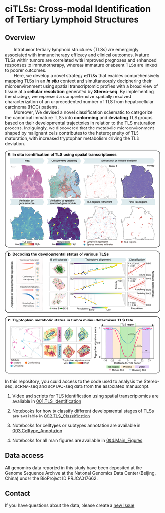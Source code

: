 # ciTLSs: Cross-modal Identification of Tertiary Lymphoid Structures

## Overview

&emsp;&emsp;Intratumor tertiary lymphoid structures (TLSs) are emergingly associated with immunotherapy efficacy and clinical outcomes. Mature TLSs within tumors are correlated with improved prognoses and enhanced responses to immunotherapy, whereas immature or absent TLSs are linked to poorer outcomes.<br/>
&emsp;&emsp;Here, we develop a novel strategy **`ciTLSs`** that enables comprehensively mapping TLSs in an ***in situ*** context and simultaneously deciphering their microenvironment using spatial transcriptomic profiles with a broad view of tissue at a **cellular resolution** generated by **Stereo-seq**. By implementing the strategy, we represent a comprehensive spatially resolved characterization of an unprecedented number of TLS from hepatocellular carcinoma (HCC) patients.<br/>
&emsp;&emsp;Moreover, We devised a novel classification schematic to categorize the canonical immature TLSs into **conforming** and **deviating** TLS groups based on their developmental trajectories in relation to the TLS maturation process. Intriguingly, we discovered that the metabolic microenvironment shaped by malignant cells contributes to the heterogeneity of TLS maturation, with increased tryptophan metabolism driving the TLS deviation. <br/>

<p align = "center"><img src="./docs/cover.png" width="600" /></p>

In this repository, you could access to the code used to analysis the Stereo-seq, scRNA-seq and scATAC-seq data from the associated manuscript.

1) Video and scripts for TLS identification using spatial transcriptomics are avaliable in [001.TLS_Identification](https://github.com/Tang-Lab-super/ciTLSs/tree/main/001.TLS_Identification)

2) Notebooks for how to classify different developmental stages of TLSs are avaliable in [002.TLS_Classification](https://github.com/Tang-Lab-super/ciTLSs/tree/main/002.TLS_Classification)

3) Notebooks for celltypes or subtypes annotation are available in [003.Celltype_Annotation](https://github.com/Tang-Lab-super/ciTLSs/tree/main/003.Celltype_Annotation)

4) Notebooks for all main figures are available in [004.Main_Figures](https://github.com/Tang-Lab-super/ciTLSs/tree/main/004.Main_Figures)


## Data access
All genomics data reported in this study have been deposited at the Genome Sequence Archive at the National Genomics Data Center (Beijing, China) under the BioProject ID PRJCA017662.
## Contact
If you have questions about the data, please create a [new Issue](https://github.com/Tang-Lab-super/ciTLSs/issues/new)
